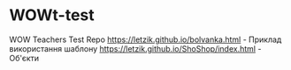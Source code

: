 # WOWt-test
WOW Teachers Test Repo
https://letzik.github.io/bolvanka.html - Приклад використання шаблону
https://letzik.github.io/ShoShop/index.html - Об'єкти
